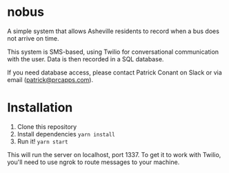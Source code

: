 # nobus

A simple system that allows Asheville residents to record when a bus does not arrive on time. 

This system is SMS-based, using Twilio for conversational communication with the user. Data is then recorded in a SQL database. 

If you need database access, please contact Patrick Conant on Slack or via email (patrick@prcapps.com). 

# Installation

1. Clone this repository
2. Install dependencies `yarn install`
3. Run it! `yarn start`

This will run the server on localhost, port 1337. To get it to work with Twilio, you'll need to use ngrok to route messages to your machine. 

